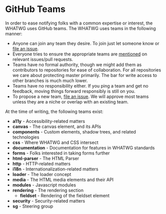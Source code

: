 # GitHub Teams

In order to ease notifying folks with a common expertise or interest, the WHATWG uses GitHub teams. The WHATWG uses teams in the following manner:

* Anyone can join any team they desire. To join just let someone know or [file an issue](https://github.com/whatwg/meta/issues/new).
* Everyone tries to ensure the appropriate teams are [mentioned](https://github.com/blog/1121-introducing-team-mentions) on relevant issues/pull requests.
* Teams have no formal authority, though we might add them as contributors to repositories for ease of collaboration. For all repositories we care about protecting master primarily. The bar for write access to other branches is much much lower.
* Teams have no responsibility either. If you ping a team and get no feedback, moving things forward responsibly is still on you.
* To propose a new team, [file an issue](https://github.com/whatwg/meta/issues/new). We will approve most teams unless they are a niche or overlap with an existing team.

At the time of writing, the following teams exist:

- **a11y** - Accessibility-related matters
- **canvas** - The canvas element, and its APIs
- **components** - Custom elements, shadow trees, and related technologies
- **css** - Where WHATWG and CSS intersect
- **documentation** - Documentation for features in WHATWG standards
- **forms** - Folks interested in taking forms further
- **html-parser** -  The HTML Parser
- **http** - HTTP-related matters
- **i18n** - Internationalization-related matters
- **loader** - The loader concept
- **media** - The HTML media elements and their API
- **modules** - Javascript modules
- **rendering** - The rendering section
  - **fieldset** - Rendering of the fieldset element
- **security** - Security-related matters
- **sg** - Steering group
